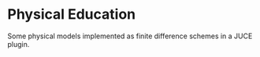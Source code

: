 # Physical Education

Some physical models implemented as finite difference schemes in a JUCE plugin.
